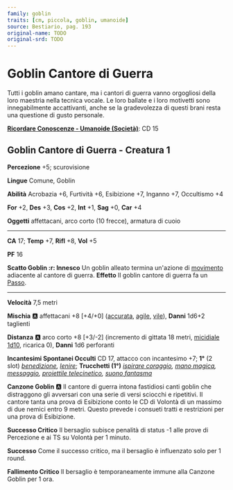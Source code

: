 ```yaml
---
family: goblin
traits: [cm, piccola, goblin, umanoide]
source: Bestiario, pag. 193
original-name: TODO
original-srd: TODO
---
```


# Goblin Cantore di Guerra

Tutti i goblin amano cantare, ma i cantori di guerra vanno orgogliosi della loro maestria nella tecnica vocale. Le loro ballate e i loro motivetti sono innegabilmente accattivanti, anche se la gradevolezza di questi brani resta una questione di gusto personale.

**[Ricordare Conoscenze - Umanoide (Società)](/azioni/ricordare-conoscenze)**: CD 15

## Goblin Cantore di Guerra - Creatura 1

**Percezione** +5; scurovisione

**Lingue** Comune, Goblin

**Abilità** Acrobazia +6, Furtività +6, Esibizione +7, Inganno +7, Occultismo +4

**For** +2, **Des** +3, **Cos** +2, **Int** +1, **Sag** +0, **Car** +4

**Oggetti** affettacani, arco corto (10 frecce), armatura di cuoio

***

**CA** 17; **Temp** +7, **Rifl** +8, **Vol** +5

**PF** 16

**Scatto Goblin :r: Innesco** Un goblin alleato termina un'azione di [movimento](/tratti/movimento) adiacente al cantore di guerra. **Effetto** Il goblin cantore di guerra fa un [Passo](/azioni/passo).

***

**Velocità** 7,5 metri

**Mischia** :a: affettacani +8 \[+4/+0] ([accurata](/tratti/accurata), [agile](/tratti/agile), [vile](/tratti/vile)), **Danni** 1d6+2 taglienti

**Distanza** :a: arco corto +8 \[+3/-2] (incremento di gittata 18 metri, [micidiale 1d10](/tratti/micidiale), ricarica 0), **Danni** 1d6 perforanti

**Incantesimi Spontanei Occulti** CD 17, attacco con incantesimo +7; **1°** (2 slot) *[benedizione](/incantesimi/benedizione), [lenire](/incantesimi/lenire)*; **Trucchetti (1°)** *[ispirare coraggio](/incantesimi/incantesimi-focalizzati), [mano magica](/incantesimi/mano-magica), [messaggio](/incantesimi/messaggio), [proiettile telecinetico](/incantesimi/proiettile-telecinetico), [suono fantasma](/incantesimi/suono-fantasma)*

**Canzone Goblin** :a: Il cantore di guerra intona fastidiosi canti goblin che distraggono gli avversari con una serie di versi sciocchi e ripetitivi. Il cantore tanta una prova di Esibizione conto le CD di Volontà di un massimo di due nemici entro 9 metri. Questo prevede i consueti tratti e restrizioni per una prova di Esibizione.

**Successo Critico** Il bersaglio subisce penalità di status -1 alle prove di Percezione e ai TS su Volontà per 1 minuto.

**Successo** Come il successo critico, ma il bersaglio è influenzato solo per 1 round.

**Fallimento Critico** Il bersaglio è temporaneamente immune alla Canzone Goblin per 1 ora.
